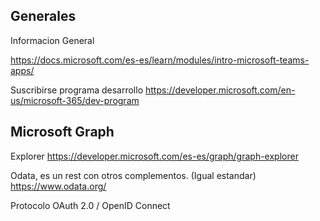 
Generales
---------------


Informacion General

https://docs.microsoft.com/es-es/learn/modules/intro-microsoft-teams-apps/


Suscribirse programa desarrollo
https://developer.microsoft.com/en-us/microsoft-365/dev-program



Microsoft Graph
------------------


Explorer
https://developer.microsoft.com/es-es/graph/graph-explorer


Odata, es un rest con otros complementos. (Igual estandar)
https://www.odata.org/


Protocolo OAuth 2.0 / OpenID Connect 

